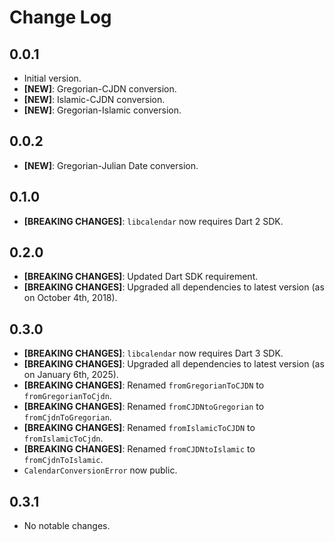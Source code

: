 # Change Log

## 0.0.1
- Initial version.
- **[NEW]**: Gregorian-CJDN conversion.
- **[NEW]**: Islamic-CJDN conversion.
- **[NEW]**: Gregorian-Islamic conversion.

## 0.0.2
- **[NEW]**: Gregorian-Julian Date conversion.

## 0.1.0
- **[BREAKING CHANGES]**: `libcalendar` now requires Dart 2 SDK.

## 0.2.0
- **[BREAKING CHANGES]**: Updated Dart SDK requirement.
- **[BREAKING CHANGES]**: Upgraded all dependencies to latest version (as on October 4th, 2018).

## 0.3.0
- **[BREAKING CHANGES]**: `libcalendar` now requires Dart 3 SDK.
- **[BREAKING CHANGES]**: Upgraded all dependencies to latest version (as on January 6th, 2025).
- **[BREAKING CHANGES]**: Renamed `fromGregorianToCJDN` to `fromGregorianToCjdn`.
- **[BREAKING CHANGES]**: Renamed `fromCJDNtoGregorian` to `fromCjdnToGregorian`.
- **[BREAKING CHANGES]**: Renamed `fromIslamicToCJDN` to `fromIslamicToCjdn`.
- **[BREAKING CHANGES]**: Renamed `fromCJDNtoIslamic` to `fromCjdnToIslamic`.
- `CalendarConversionError` now public.

## 0.3.1
- No notable changes.